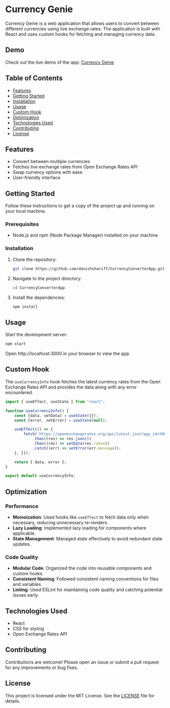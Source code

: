 # Currency Genie

Currency Genie is a web application that allows users to convert between different currencies using live exchange rates. The application is built with React and uses custom hooks for fetching and managing currency data.

## Demo

Check out the live demo of the app: [Currency Genie](https://currencygenie.netlify.app/)

## Table of Contents

- [Features](#features)
- [Getting Started](#getting-started)
- [Installation](#installation)
- [Usage](#usage)
- [Custom Hook](#custom-hook)
- [Optimization](#optimization)
- [Technologies Used](#technologies-used)
- [Contributing](#contributing)
- [License](#license)

## Features

- Convert between multiple currencies
- Fetches live exchange rates from Open Exchange Rates API
- Swap currency options with ease
- User-friendly interface

## Getting Started

Follow these instructions to get a copy of the project up and running on your local machine.

### Prerequisites

- Node.js and npm (Node Package Manager) installed on your machine

### Installation

1. Clone the repository:
    ```bash
    git clone https://github.com/danishshariff/CurrencyConverterApp.git
    ```

2. Navigate to the project directory:
    ```bash
    cd CurrencyConverterApp
    ```

3. Install the dependencies:
    ```bash
    npm install
    ```

## Usage

Start the development server:
```bash
npm start
 ```

Open http://localhost:3000 in your browser to view the app.

## Custom Hook

The `useCurrencyInfo` hook fetches the latest currency rates from the Open Exchange Rates API and provides the data along with any error encountered.

```jsx
import { useEffect, useState } from "react";

function useCurrencyInfo() {
    const [data, setData] = useState({});
    const [error, setError] = useState(null);

    useEffect(() => {
        fetch(`https://openexchangerates.org/api/latest.json?app_id=YOUR_APP_ID`)
            .then((res) => res.json())
            .then((res) => setData(res.rates))
            .catch((err) => setError(err.message));
    }, []);

    return { data, error };
}

export default useCurrencyInfo;
 ```

## Optimization

### Performance

- **Memoization**: Used hooks like `useEffect` to fetch data only when necessary, reducing unnecessary re-renders.
- **Lazy Loading**: Implemented lazy loading for components where applicable.
- **State Management**: Managed state effectively to avoid redundant state updates.

### Code Quality

- **Modular Code**: Organized the code into reusable components and custom hooks.
- **Consistent Naming**: Followed consistent naming conventions for files and variables.
- **Linting**: Used ESLint for maintaining code quality and catching potential issues early.

## Technologies Used

- React
- CSS for styling
- Open Exchange Rates API

## Contributing

Contributions are welcome! Please open an issue or submit a pull request for any improvements or bug fixes.

## License

This project is licensed under the MIT License. See the [LICENSE](LICENSE) file for details.


